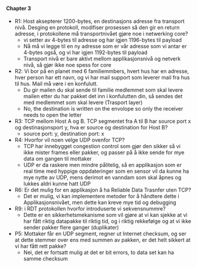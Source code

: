 
#### Chapter 3
- R1: Host aksepterer 1200-bytes, en destinasjons adresse fra transport nivå. Desging en protokoll, modifiser prosessen så den gir en return adresse, i protokollene må transportnivået gjøre noe i netwerking core?
	- vi setter av 4-bytes til adresse og har igjen 1196-bytes til payload
	- Nå må vi legge til en ny adresse som er vår adresse som vi antar er 4-bytes også, og vi har igjen 1192-bytes til payload
	- Transport nivå er bare aktivt mellom applikasjonsnivå og netverk nivå, så gjør ikke noe spess for core
- R2: Vi bor på en planet med 6 familiemmbers, hvert hus har en adresse, hver person har ett navn, og vi har mail support som leverer mail fra hus til hus. Mail må vøre i en konfulutt.
	- Du gir mailen du skal sende til familie medlemmet som skal levere mailen etter du har pakket det inn i konfulutten din, så sendes det med medlemmet som skal levere (Trasport layer)
	- No, the destination is written on the envolope so only the receiver needs to open the letter
- R3: TCP mellom Host A og B. TCP segmentet fra A til B har source port x og destinasjonsport y, hva er source og destination for Host B?
	- source port: y, destination port: x
- R4: Hvorfor vil noen velge UDP ovenfor TCP?
	- TCP har innebygget congestion control som gjør den sikker så vi ikke mister frames eller pakker, og passer på å ikke sende for mye data om gangen til mottaker
	- UDP er da raskere men mindre pålitelig, så en applikasjon som er real time med hyppige oppdateringer som en sensor vil da kunne ha mye nytte av UDP, mens derimot en vanndam som skal åpnes og lukkes aldri kunne hatt UDP
- R6: Er det mulig for en applikasjon å ha Reliable Data Trasnfer uten TCP?
	- Det er mulig, vi kan implementere metoder for å håndtere dette i Applikasjonsnivået, men dette kan kreve mye tid og debugging
- R9: i RDT protokollen hvorfor introduserte vi sekvensnummre?
	- Dette er en sikkerhetsmekanisme som vil gjøre at vi kan sjekke at vi har fått riktig datapakke til riktig tid, og i riktig rekkefølge og at vi ikke sender pakker flere ganger (duplikater)
- P5: Mottaker får en UDP segment, regner ut Internet checksum, og ser at dette stemmer over ens med summen av pakken, er det helt sikkert at vi har fått rett pakke?
	- Nei, det er fortsatt mulig at det er bit errors, to data set kan ha samme checksum


